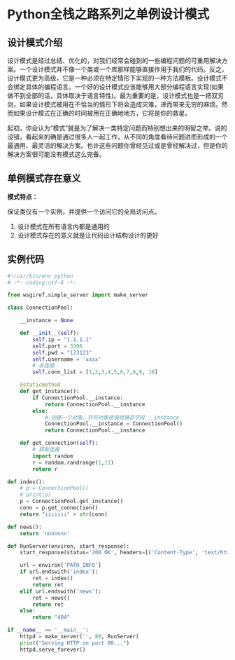 # Python全栈之路系列之单例设计模式

## 设计模式介绍

设计模式是经过总结、优化的，对我们经常会碰到的一些编程问题的可重用解决方案。一个设计模式并不像一个类或一个库那样能够直接作用于我们的代码。反之，设计模式更为高级，它是一种必须在特定情形下实现的一种方法模板。设计模式不会绑定具体的编程语言。一个好的设计模式应该能够用大部分编程语言实现(如果做不到全部的话，具体取决于语言特性)。最为重要的是，设计模式也是一把双刃剑，如果设计模式被用在不恰当的情形下将会造成灾难，进而带来无穷的麻烦。然而如果设计模式在正确的时间被用在正确地地方，它将是你的救星。

起初，你会认为“模式”就是为了解决一类特定问题而特别想出来的明智之举。说的没错，看起来的确是通过很多人一起工作，从不同的角度看待问题进而形成的一个最通用、最灵活的解决方案。也许这些问题你曾经见过或是曾经解决过，但是你的解决方案很可能没有模式这么完备。

## 单例模式存在意义

**模式特点：**

保证类仅有一个实例，并提供一个访问它的全局访问点。

1. 设计模式在所有语言内都是通用的
2. 设计模式存在的意义就是让代码设计结构设计的更好

## 实例代码

```Python
#!/usr/bin/env python
# -*- coding:utf-8 -*-

from wsgiref.simple_server import make_server

class ConnectionPool:

    __instance = None

    def __init__(self):
        self.ip = "1.1.1.1"
        self.port = 3306
        self.pwd = "123123"
        self.username = 'xxxx'
        # 去连接
        self.conn_list = [1,2,3,4,5,6,7,8,9, 10]

    @staticmethod
    def get_instance():
        if ConnectionPool.__instance:
            return ConnectionPool.__instance
        else:
            # 创建一个对象，并将对象赋值给静态字段 __instance
            ConnectionPool.__instance = ConnectionPool()
            return ConnectionPool.__instance

    def get_connection(self):
        # 获取连接
        import random
        r = random.randrange(1,11)
        return r

def index():
    # p = ConnectionPool()
    # print(p)
    p = ConnectionPool.get_instance()
    conn = p.get_connection()
    return "iiiiiii" + str(conn)

def news():
    return 'nnnnnnn'

def RunServer(environ, start_response):
    start_response(status='200 OK', headers=[('Content-Type', 'text/html')])

    url = environ['PATH_INFO']
    if url.endswith('index'):
        ret = index()
        return ret
    elif url.endswith('news'):
        ret = news()
        return ret
    else:
        return "404"

if __name__ == '__main__':
    httpd = make_server('', 80, RunServer)
    print("Serving HTTP on port 80...")
    httpd.serve_forever()
```
